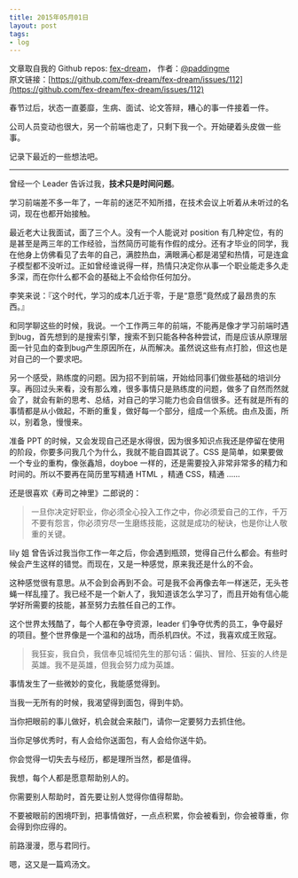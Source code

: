 ```yaml
---
title: 2015年05月01日
layout: post
tags:
- log
---
```



 文章取自我的 Github  repos: [fex-dream](https://github.com/paddingme/fex-dream)， 作者：[@paddingme](http://padding.me/about.html)    
原文链接：[https://github.com/fex-dream/fex-dream/issues/112](https://github.com/fex-dream/fex-dream/issues/112)

春节过后，状态一直萎靡，生病、面试、论文答辩，糟心的事一件接着一件。

公司人员变动也很大，另一个前端也走了，只剩下我一个。开始硬着头皮做一些事。

记录下最近的一些想法吧。

---

曾经一个 Leader 告诉过我，**技术只是时间问题**。

学习前端差不多一年了，一年前的迷茫不知所措，在技术会议上听着从未听过的名词，现在也都开始接触。

最近老大让我面试，面了三个人。没有一个人能说对 position 有几种定位，有的是甚至是两三年的工作经验，当然简历可能有作假的成分。还有才毕业的同学，我在他身上仿佛看见了去年的自己，满腔热血，满眼满心都是渴望和热情，可是连盒子模型都不没听过。正如曾经谁说得一样，热情只决定你从事一个职业能走多久走多深，而在你什么都不会的基础上不会给你任何加分。

李笑来说：『这个时代，学习的成本几近于零，于是“意愿”竟然成了最昂贵的东西。』

和同学聊这些的时候，我说。一个工作两三年的前端，不能再是像才学习前端时遇到bug，首先想到的是搜索引擎，搜索不到只能各种各种尝试，而是应该从原理层面一针见血的查到bug产生原因所在，从而解决。虽然说这些有点打脸，但这也是对自己的一个要求吧。

另一个感受，熟练度的问题。因为招不到前端，开始给同事们做些基础的培训分享。再回过头来看，没有那么难，很多事情只是熟练度的问题，做多了自然而然就会了，就会有新的思考、总结，对自己的学习能力也会自信很多。还有就是所有的事情都是从小做起，不断的重复，做好每一个部分，组成一个系统。由点及面，所以，别着急，慢慢来。

准备 PPT 的时候，又会发现自己还是水得很，因为很多知识点我还是停留在使用的阶段，你要多问我几个为什么，我就不能自圆其说了。CSS 是简单，如果要做一个专业的重构，像张鑫旭，doyboe 一样的，还是需要投入非常非常多的精力和时间的。所以不要再在简历里写精通 HTML ，精通 CSS，精通 ……

还是很喜欢《寿司之神里》二郎说的：

>  一旦你决定好职业，你必须全心投入工作之中，你必须爱自己的工作，千万不要有怨言，你必须穷尽一生磨练技能，这就是成功的秘诀，也是你让人敬重的关键。

lily 姐 曾告诉过我当你工作一年之后，你会遇到瓶颈，觉得自己什么都会。有些时候会产生这样的错觉。而现在，又是一种感觉，原来我还是什么的不会。

这种感觉很有意思。从不会到会再到不会。可是我不会再像去年一样迷茫，无头苍蝇一样乱撞了。我已经不是一个新人了，我知道该怎么学习了，而且开始有信心能学好所需要的技能，甚至努力去胜任自己的工作。

这个世界太残酷了，每个人都在争夺资源，leader 们争夺优秀的员工，争夺最好的项目。整个世界像是一个温和的战场，而杀机四伏。不过，我喜欢成王败寇。

>  我狂妄，我自负，我信奉见城彻先生的那句话：偏执、冒险、狂妄的人终是英雄。我不是英雄，但我会努力成为英雄。

事情发生了一些微妙的变化，我能感觉得到。

当我一无所有的时候，我渴望得到面包，得到牛奶。

当你把眼前的事儿做好，机会就会来敲门，请你一定要努力去抓住他。

当你足够优秀时，有人会给你送面包，有人会给你送牛奶。

你会觉得一切失去与经历，都是理所当然，都是值得。

我想，每个人都是愿意帮助别人的。

你需要别人帮助时，首先要让别人觉得你值得帮助。

不要被眼前的困境吓到，把事情做好，一点点积累，你会被看到，你会被尊重，你会得到你应得的。


前路漫漫，愿与君同行。


嗯，这又是一篇鸡汤文。


